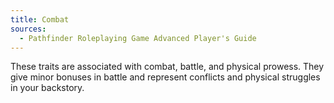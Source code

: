 ```yaml
---
title: Combat
sources:
  - Pathfinder Roleplaying Game Advanced Player's Guide
---
```


These traits are associated with combat, battle, and physical prowess. They give minor bonuses in battle and represent conflicts and physical struggles in your backstory.
